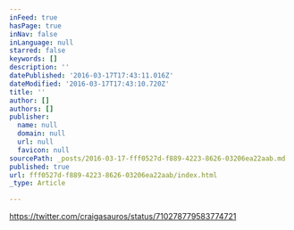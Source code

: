 ```yaml
---
inFeed: true
hasPage: true
inNav: false
inLanguage: null
starred: false
keywords: []
description: ''
datePublished: '2016-03-17T17:43:11.016Z'
dateModified: '2016-03-17T17:43:10.720Z'
title: ''
author: []
authors: []
publisher:
  name: null
  domain: null
  url: null
  favicon: null
sourcePath: _posts/2016-03-17-fff0527d-f889-4223-8626-03206ea22aab.md
published: true
url: fff0527d-f889-4223-8626-03206ea22aab/index.html
_type: Article

---
```

https://twitter.com/craigasauros/status/710278779583774721